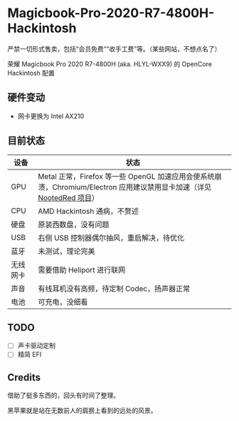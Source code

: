 # Magicbook-Pro-2020-R7-4800H-Hackintosh

严禁一切形式售卖，包括“会员免费”“收手工费”等。（某些网站，不想点名了）

荣耀 Magicbook Pro 2020 R7-4800H (aka. HLYL-WXX9) 的 OpenCore Hackintosh 配置

## 硬件变动

- 网卡更换为 Intel AX210

## 目前状态

| 设备   | 状态                                                                                         |
| -------- | ---------------------------------------------------------------------------------------------- |
| GPU      | Metal 正常，Firefox 等一些 OpenGL 加速应用会使系统崩溃，Chromium/Electron 应用建议禁用显卡加速（详见 [NootedRed 项目](https://github.com/ChefKissInc/NootedRed)） |
| CPU      | AMD Hackintosh 通病，不赘述                                                              |
| 硬盘   | 原装西数盘，没有问题                                                                 |
| USB      | 右侧 USB 控制器偶尔抽风，重启解决，待优化                                    |
| 蓝牙   | 未测试，理论完美                                                                       |
| 无线网卡 | 需要借助 Heliport 进行联网                                                             |
| 声音   | 有线耳机没有高频，待定制 Codec，扬声器正常                                   |
| 电池   | 可充电，没细看                                                                          |

## TODO

- [ ] 声卡驱动定制
- [ ] 精简 EFI

## Credits

借助了挺多东西的，回头有时间了整理。

黑苹果就是站在无数前人的肩膀上看到的远处的风景。

